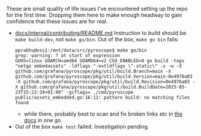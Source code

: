 These are small quality of life issues I've encountered setting up the repo for the first time.
Dropping them here to make enough headway to gain confidence that these issues are for real.

- [docs/internal/contributing/README.md](docs/internal/contributing/README.md) Instruction to build should be `make build-dev`, not `make go/bin`.
  Out of the box, `make go bin` fails:
  ```
  pprabhu@oss1:/mnt/data/src/pyroscope$ make go/bin
  grep: warning: ? at start of expression
  GOOS=linux GOARCH=amd64 GOAMD64=v2 CGO_ENABLED=0 go build -tags "netgo embedassets" -ldflags "-extldflags \"-static\" -s -w -X github.com/grafana/pyroscope/pkg/util/build.Branch=main -X github.com/grafana/pyroscope/pkg/util/build.Version=main-0e4976a03 -X github.com/grafana/pyroscope/pkg/util/build.Revision=0e4976a03 -X github.com/grafana/pyroscope/pkg/util/build.BuildDate=2025-05-23T15:22:34+01:00" -gcflags= ./cmd/pyroscope
  public/assets_embedded.go:16:12: pattern build: no matching files found
  ```
  - while there, probably best to scan and fix broken links etc in [the docs](https://grafana.com/docs/pyroscope/latest/) in one go.
- Out of the box `make test` failed. Investigation pending.
